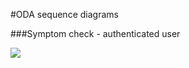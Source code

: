 #ODA sequence diagrams

###Symptom check - authenticated user

![](http://www.plantuml.com/plantuml/proxy?src=https://raw.githubusercontent.com/kainutom/definitions/master/sequence-diagrams/symptom-check-authenticated-user.puml?1) <!--- This generates a picture based on *.puml. To change the counter in the url above, i.e. *.puml?13 -> *.puml?14 --->







